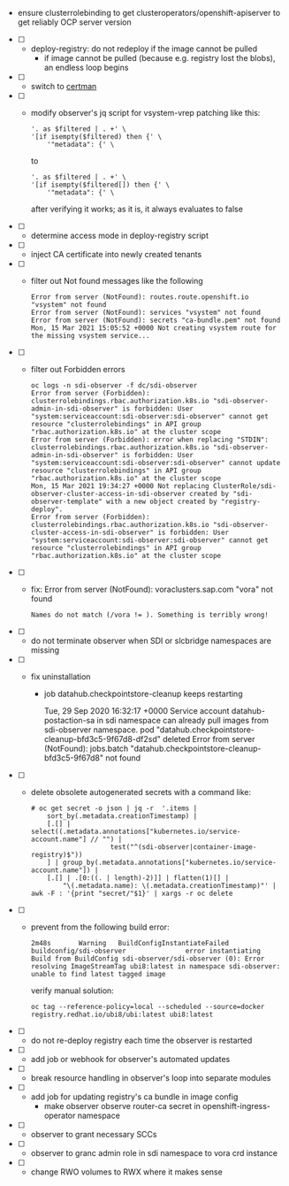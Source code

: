 - ensure clusterrolebinding to get clusteroperators/openshift-apiserver to get reliably OCP server version
- [ ] - deploy-registry: do not redeploy if the image cannot be pulled
    - if image cannot be pulled (because e.g. registry lost the blobs), an endless loop begins
- [ ] - switch to [certman](https://github.com/openshift/certman-operator)
- [ ] - modify observer's jq script for vsystem-vrep patching like this:

        '. as $filtered | . +' \
        '[if isempty($filtered) then {' \
            '"metadata": {' \

    to 

        '. as $filtered | . +' \
        '[if isempty($filtered[]) then {' \
            '"metadata": {' \

    after verifying it works; as it is, it always evaluates to false

- [ ] - determine access mode in deploy-registry script
- [ ] - inject CA certificate into newly created tenants
- [ ] - filter out Not found messages like the following
        
        Error from server (NotFound): routes.route.openshift.io "vsystem" not found
        Error from server (NotFound): services "vsystem" not found
        Error from server (NotFound): secrets "ca-bundle.pem" not found
        Mon, 15 Mar 2021 15:05:52 +0000 Not creating vsystem route for the missing vsystem service...

- [ ] - filter out Forbidden errors

        oc logs -n sdi-observer -f dc/sdi-observer
        Error from server (Forbidden): clusterrolebindings.rbac.authorization.k8s.io "sdi-observer-admin-in-sdi-observer" is forbidden: User "system:serviceaccount:sdi-observer:sdi-observer" cannot get resource "clusterrolebindings" in API group "rbac.authorization.k8s.io" at the cluster scope
        Error from server (Forbidden): error when replacing "STDIN": clusterrolebindings.rbac.authorization.k8s.io "sdi-observer-admin-in-sdi-observer" is forbidden: User "system:serviceaccount:sdi-observer:sdi-observer" cannot update resource "clusterrolebindings" in API group "rbac.authorization.k8s.io" at the cluster scope
        Mon, 15 Mar 2021 19:34:27 +0000 Not replacing ClusterRole/sdi-observer-cluster-access-in-sdi-observer created by "sdi-observer-template" with a new object created by "registry-deploy".
        Error from server (Forbidden): clusterrolebindings.rbac.authorization.k8s.io "sdi-observer-cluster-access-in-sdi-observer" is forbidden: User "system:serviceaccount:sdi-observer:sdi-observer" cannot get resource "clusterrolebindings" in API group "rbac.authorization.k8s.io" at the cluster scope

- [ ] - fix: Error from server (NotFound): voraclusters.sap.com "vora" not found

        Names do not match (/vora != ). Something is terribly wrong!

- [ ] - do not terminate observer when SDI or slcbridge namespaces are missing
- [ ] - fix uninstallation

    - job datahub.checkpointstore-cleanup keeps restarting

        Tue, 29 Sep 2020 16:32:17 +0000 Service account datahub-postaction-sa in sdi namespace can already pull images from sdi-observer namespace.
        pod "datahub.checkpointstore-cleanup-bfd3c5-9f67d8-df2sd" deleted
        Error from server (NotFound): jobs.batch "datahub.checkpointstore-cleanup-bfd3c5-9f67d8" not found

- [ ] - delete obsolete autogenerated secrets with a command like:

        # oc get secret -o json | jq -r  '.items |
            sort_by(.metadata.creationTimestamp) |
            [.[] | select((.metadata.annotations["kubernetes.io/service-account.name"] // "") |
                            test("^(sdi-observer|container-image-registry)$"))
            ] | group_by(.metadata.annotations["kubernetes.io/service-account.name"]) |
            [.[] | .[0:((. | length)-2)]] | flatten(1)[] |
                "\(.metadata.name): \(.metadata.creationTimestamp)"' | awk -F : '{print "secret/"$1}' | xargs -r oc delete

- [ ] - prevent from the following build error:

        2m48s       Warning   BuildConfigInstantiateFailed   buildconfig/sdi-observer               error instantiating Build from BuildConfig sdi-observer/sdi-observer (0): Error resolving ImageStreamTag ubi8:latest in namespace sdi-observer: unable to find latest tagged image

    verify manual solution:

        oc tag --reference-policy=local --scheduled --source=docker registry.redhat.io/ubi8/ubi:latest ubi8:latest

- [ ] - do not re-deploy registry each time the observer is restarted
- [ ] - add job or webhook for observer's automated updates
- [ ] - break resource handling in observer's loop into separate modules
- [ ] - add job for updating registry's ca bundle in image config
    - make observer observe router-ca secret in openshift-ingress-operator namespace
- [ ] - observer to grant necessary SCCs
- [ ] - observer to granc admin role in sdi namespace to vora crd instance
- [ ] - change RWO volumes to RWX where it makes sense
